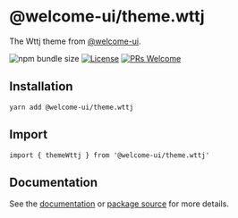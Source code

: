 # @welcome-ui/theme.wttj

The Wttj theme from [@welcome-ui](http://welcome-ui.com).

![npm bundle size](https://img.shields.io/bundlephobia/minzip/@welcome-ui/themes.wttj) [![License](https://img.shields.io/npm/l/welcome-ui.svg)](https://github.com/WTTJ/welcome-ui/blob/master/LICENSE) [![PRs Welcome](https://img.shields.io/badge/PRs-welcome-mediumspringgreen.svg)](ttps://github.com/WTTJ/welcome-ui/blob/master/CONTRIBUTING.md)

## Installation

    yarn add @welcome-ui/theme.wttj

## Import

    import { themeWttj } from '@welcome-ui/theme.wttj'

## Documentation

See the [documentation](http://welcome-ui.com) or [package source](https://github.com/WTTJ/welcome-ui/tree/master/packages/Themes/Wttj) for more details.
